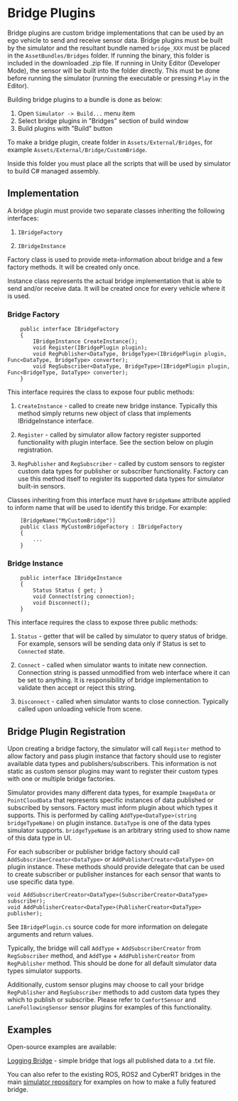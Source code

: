 # <a name="top"></a>Bridge Plugins

Bridge plugins are custom bridge implementations that can be used by an ego vehicle to send and receive sensor data.
Bridge plugins must be built by the simulator and the resultant bundle named `bridge_XXX` must be placed in the `AssetBundles/Bridges` folder. If running the binary, this folder is included in the downloaded .zip file. 
If running in Unity Editor (Developer Mode), the sensor will be built into the folder directly. This must be done before running the simulator (running the executable or pressing `Play` in the Editor).

Building bridge plugins to a bundle is done as below:
1. Open `Simulator -> Build...` menu item
2. Select bridge plugins in "Bridges" section of build window
3. Build plugins with "Build" button

To make a bridge plugin, create folder in `Assets/External/Bridges`, for example `Assets/External/Bridge/CustomBridge`.

Inside this folder you must place all the scripts that will be used by simulator to build C# managed assembly.

## Implementation

A bridge plugin must provide two separate classes inheriting the following interfaces:

1) `IBridgeFactory`

2) `IBridgeInstance`

Factory class is used to provide meta-information about bridge and a few factory methods. It will be created only once.

Instance class represents the actual bridge implementation that is able to send and/or receive data. It will be created once for every vehicle where it is used.

### Bridge Factory

```
    public interface IBridgeFactory
    {
        IBridgeInstance CreateInstance();
        void Register(IBridgePlugin plugin);
        void RegPublisher<DataType, BridgeType>(IBridgePlugin plugin, Func<DataType, BridgeType> converter);
        void RegSubscriber<DataType, BridgeType>(IBridgePlugin plugin, Func<BridgeType, DataType> converter);
    }
```

This interface requires the class to expose four public methods:

1) `CreateInstance` - called to create new bridge instance. Typically this method simply returns new object of class
that implements IBridgeInstance interface.

2) `Register` - called by simulator allow factory register supported functionality with plugin interface. See the section below on plugin registration.

3) `RegPublisher` and `RegSubscriber` - called by custom sensors to register custom data types for publisher or subscriber functionality. Factory can use this method itself to register its supported data types for simulator built-in sensors.

Classes inheriting from this interface must have `BridgeName` attribute applied to inform name that will be
used to identify this bridge. For example:

```
    [BridgeName("MyCustomBridge")]
    public class MyCustomBridgeFactory : IBridgeFactory
    {
		...
	}
```

### Bridge Instance

```
    public interface IBridgeInstance
    {
        Status Status { get; }
        void Connect(string connection);
        void Disconnect();
    }
```

This interface requires the class to expose three public methods:

1) `Status` - getter that will be called by simulator to query status of bridge. For example, sensors will be sending data only if Status is set to `Connected` state.

1) `Connect` - called when simulator wants to initate new connection. Connection string is passed unmodified from web interface where it can be set to anything. It is responsibility of bridge implementation to validate then accept or reject this string.

2) `Disconnect` - called when simulator wants to close connection. Typically called upon unloading vehicle from scene.


## Bridge Plugin Registration

Upon creating a bridge factory, the simulator will call `Register` method to allow factory and pass plugin instance that factory should use to register available data types and publishers/subscribers. This information is not static as custom sensor plugins may want to register their custom types with one or multiple bridge factories.

Simulator provides many different data types, for example `ImageData` or `PointCloudData` that represents specific instances of data published or subscribed by sensors. Factory must inform plugin about which types it supports.
This is performed by calling `AddType<DataType>(string bridgeTypeName)` on plugin instance. `DataType` is one of the data types simulator supports. `bridgeTypeName` is an arbitrary string used to show name of this data type in UI.

For each subscriber or publisher bridge factory should call `AddSubscriberCreator<DataType>` or `AddPublisherCreator<DataType>` on plugin instance. These methods should provide delegate that can be used to create subscriber or publisher instances for each sensor that wants to use specific data type.

```
void AddSubscriberCreator<DataType>(SubscriberCreator<DataType> subscriber);
void AddPublisherCreator<DataType>(PublisherCreator<DataType> publisher);
```

See `IBridgePlugin.cs` source code for more information on delegate arguments and return values.

Typically, the bridge will call `AddType` + `AddSubscriberCreator` from `RegSubscriber` method, and `AddType` + `AddPublisherCreator` from `RegPublisher` method. This should be done for all default simulator data types simulator supports.

Additionally, custom sensor plugins may choose to call your bridge `RegPublisher` and `RegSubscriber` methods to add custom data types they which to publish or subscribe. Please refer to `ComfortSensor` and `LaneFollowingSensor` sensor plugins for examples of this functionality.


## Examples

Open-source examples are available:

[Logging Bridge](https://github.com/lgsvl/LoggingBridge) - simple bridge that logs all published data to a .txt file.

You can also refer to the existing ROS, ROS2 and CyberRT bridges in the main
[simulator repository](https://github.com/lgsvl/simulator/tree/master/Assets/Scripts/Bridge) 
for examples on how to make a fully featured bridge. 
